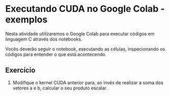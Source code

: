 # Executando CUDA no Google Colab - exemplos

Nesta atividade utilizaremos o Google Colab para executar códigos em linguagem C através dos notebooks.

Vocês deverão seguir o notebook, executando as células, inspecionando os códigos para entender o que está acontecendo.

## Exercício

1. Modifique o kernel CUDA anterior para, ao invés de realizar a soma dos vetores a e b, calcular o seu produto escalar.

